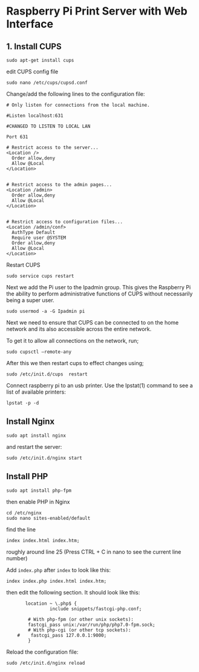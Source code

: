 # Raspberry Pi Print Server with Web Interface


## 1. Install CUPS

```
sudo apt-get install cups
```

edit CUPS config file

```
sudo nano /etc/cups/cupsd.conf
```

Change/add the following lines to the configuration file:

```
# Only listen for connections from the local machine.

#Listen localhost:631

#CHANGED TO LISTEN TO LOCAL LAN

Port 631

# Restrict access to the server...
<Location />
  Order allow,deny
  Allow @Local
</Location>


# Restrict access to the admin pages...
<Location /admin>
  Order allow,deny
  Allow @Local
</Location>


# Restrict access to configuration files...
<Location /admin/conf>
  AuthType Default
  Require user @SYSTEM
  Order allow,deny
  Allow @Local
</Location>
```
Restart CUPS

```
sudo service cups restart
```

Next we add the Pi user to the Ipadmin group. This gives the Raspberry Pi the ability to perform administrative functions of CUPS without necessarily being a super user.

```
sudo usermod -a -G Ipadmin pi
```

Next we need to ensure that CUPS can be connected to on the home network and its also accessible across the entire network.

To get it to allow all connections on the network, run;

```
sudo cupsctl –remote-any
```
After this we then restart cups to effect changes using;
```
sudo /etc/init.d/cups  restart
```

Connect raspberry pi to an usb printer. Use the lpstat(1) command to see a list of available printers:
```
lpstat -p -d
```

## Install Nginx
```
sudo apt install nginx
```
and restart the server:
```
sudo /etc/init.d/nginx start
```


## Install PHP
```
sudo apt install php-fpm
```

then enable PHP in Nginx

```
cd /etc/nginx
sudo nano sites-enabled/default
```

find the line
```
index index.html index.htm;
```
roughly around line 25 (Press CTRL + C in nano to see the current line number)

Add `index.php` after `index` to look like this:
```
index index.php index.html index.htm;
```

then edit the following section. It should look like this:
```
       location ~ \.php$ {
                include snippets/fastcgi-php.conf;

        # With php-fpm (or other unix sockets):
        fastcgi_pass unix:/var/run/php/php7.0-fpm.sock;
        # With php-cgi (or other tcp sockets):
    #    fastcgi_pass 127.0.0.1:9000;
        }

```

Reload the configuration file:
```
sudo /etc/init.d/nginx reload
```

